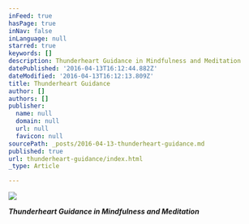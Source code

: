 ```yaml
---
inFeed: true
hasPage: true
inNav: false
inLanguage: null
starred: true
keywords: []
description: Thunderheart Guidance in Mindfulness and Meditation
datePublished: '2016-04-13T16:12:44.882Z'
dateModified: '2016-04-13T16:12:13.809Z'
title: Thunderheart Guidance
author: []
authors: []
publisher:
  name: null
  domain: null
  url: null
  favicon: null
sourcePath: _posts/2016-04-13-thunderheart-guidance.md
published: true
url: thunderheart-guidance/index.html
_type: Article

---
```

![](https://the-grid-user-content.s3-us-west-2.amazonaws.com/68e29292-bd58-463f-8d69-44924756e64e.jpg)

**_Thunderheart Guidance in Mindfulness and Meditation_**